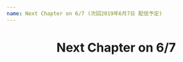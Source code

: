 ```yaml
---
name: Next Chapter on 6/7 (次回2019年6月7日 配信予定)
---
```

<h1 style="text-align: center">Next Chapter on 6/7</h1>